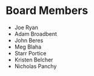# Board Members
* Joe Ryan
* Adam Broadbent
* John Beres
* Meg Blaha
* Starr Portice
* Kristen Belcher
* Nicholas Panchy
